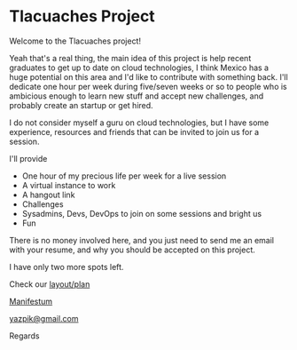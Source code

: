 # Tlacuaches Project

Welcome to the Tlacuaches project!

Yeah that's a real thing, the main idea of this project is help recent graduates to get up to date on cloud technologies, I think Mexico has a huge potential on this area and I'd like to contribute with something back.
I'll dedicate one hour per week during five/seven weeks or so to people who is ambicious enough to learn new stuff and accept new challenges, and probably create an startup or get hired.

I do not consider myself a guru on cloud technologies, but I have some experience, resources and friends that can be invited to join us for a session.

I'll provide 
- One hour of my precious life per week for a live session
- A virtual instance to work
- A hangout link
- Challenges
- Sysadmins, Devs, DevOps to join on some sessions and bright us
- Fun

There is no money involved here, and you just need to send me an email with your resume, and why you should be accepted on this project.

I have only two more spots left.

Check our [layout/plan](https://github.com/yazpik/tlacuaches/blob/master/layout/plan.md) 

[Manifestum](https://github.com/yazpik/tlacuaches/blob/master/manifestum.md)

yazpik@gmail.com

Regards
